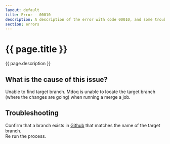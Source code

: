 ```yaml
---
layout: default
title: Error - 00010
description: A description of the error with code 00010, and some trouble shooting steps.
section: errors
---
```


# {{ page.title }}
{{ page.description }}

## What is the cause of this issue?
Unable to find target branch. Mdoq is unable to locate the target branch (where the changes are going) when running a merge a job.

## Troubleshooting
Confirm that a branch exists in [Github](https://github.com) that matches the name of the target branch.  
Re run the process.